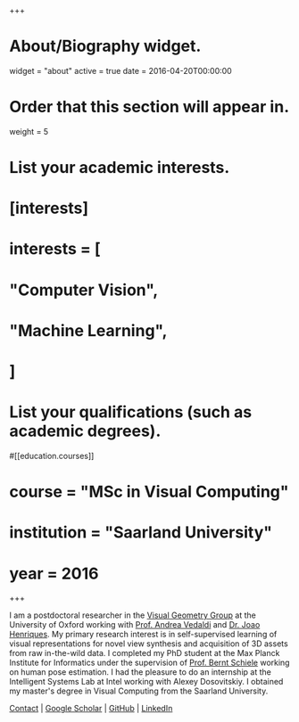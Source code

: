 +++
# About/Biography widget.
widget = "about"
active = true
date = 2016-04-20T00:00:00

# Order that this section will appear in.
weight = 5

# List your academic interests.
# [interests]
#  interests = [
#    "Computer Vision",
#    "Machine Learning",
#  ]

# List your qualifications (such as academic degrees).
#[[education.courses]]
#  course = "MSc in Visual Computing"
#  institution = "Saarland University"
#  year = 2016
 
+++

I am a postdoctoral researcher in the [Visual Geometry Group](https://www.robots.ox.ac.uk/~vgg/) at the University of Oxford working with [Prof. Andrea Vedaldi](https://www.robots.ox.ac.uk/~vedaldi/) and [Dr. Joao Henriques](https://eng.ox.ac.uk/people/joao-henriques/). My primary research interest is in self-supervised learning of visual representations for novel view synthesis and acquisition of 3D assets from raw in-the-wild data. I completed my PhD student at the Max Planck Institute for Informatics under the supervision of [Prof. Bernt Schiele](https://www.mpi-inf.mpg.de/departments/computer-vision-and-machine-learning/people/bernt-schiele) working on human pose estimation. I had the pleasure to do an internship at the Intelligent Systems Lab at Intel working with Alexey Dosovitskiy. I obtained my master's degree in Visual Computing from the Saarland University.

[Contact](mailto:e.insafutdinov@gmail.com) |
[Google Scholar](https://scholar.google.co.uk/citations?user=u4unGhAAAAAJ) |
[GitHub](https://github.com/eldar) |
[LinkedIn](https://linkedin.com/in/eldar-insafutdinov-18845315)
